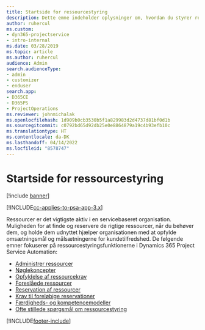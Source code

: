 ```yaml
---
title: Startside for ressourcestyring
description: Dette emne indeholder oplysninger om, hvordan du styrer ressourcer.
author: ruhercul
ms.custom:
- dyn365-projectservice
- intro-internal
ms.date: 03/28/2019
ms.topic: article
ms.author: ruhercul
audience: Admin
search.audienceType:
- admin
- customizer
- enduser
search.app:
- D365CE
- D365PS
- ProjectOperations
ms.reviewer: johnmichalak
ms.openlocfilehash: 1d909b0cb3530b5f1a829983d2d4737d81bf0d1b
ms.sourcegitcommit: c0792bd65d92db25e0e8864879a19c4b93efb10c
ms.translationtype: HT
ms.contentlocale: da-DK
ms.lasthandoff: 04/14/2022
ms.locfileid: "8578747"
---
```

# <a name="resource-management-home-page"></a>Startside for ressourcestyring

[!include [banner](../includes/psa-now-project-operations.md)]

[!INCLUDE[cc-applies-to-psa-app-3.x](../includes/cc-applies-to-psa-app-3x.md)]

Ressourcer er det vigtigste aktiv i en servicebaseret organisation. Muligheden for at finde og reservere de rigtige ressourcer, når du behøver dem, og holde dem udnyttet hjælper organisationen med at opfylde omsætningsmål og målsætningerne for kundetilfredshed. De følgende emner fokuserer på ressourcestyringsfunktionerne i Dynamics 365 Project Service Automation:

- [Administrer ressourcer](manage-resources.md)
- [Nøglekoncepter](reports-key-concepts.md)
- [Opfyldelse af ressourcekrav](resource-management-fulfill-requests.md)
- [Foreslåede ressourcer](resource-management-propose-resources.md)
- [Reservation af ressourcer](resource-management-book-resources-scheduleboard.md)
- [Krav til foreløbige reservationer](resource-management-softbook-requirements.md)
- [Færdigheds- og kompetencemodeller](resource-management-skills-proficiency.md)
- [Ofte stillede spørgsmål om ressourcestyring](resource-management-faq.md)


[!INCLUDE[footer-include](../includes/footer-banner.md)]
